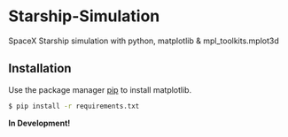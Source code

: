 # Starship-Simulation
SpaceX Starship simulation with python, matplotlib &amp; mpl_toolkits.mplot3d

## Installation

Use the package manager [pip](https://pip.pypa.io/en/stable/) to install matplotlib.

```bash
$ pip install -r requirements.txt
```

**In Development!**
